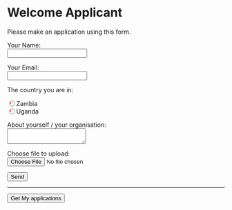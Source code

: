 # Welcome Applicant

Please make an application using this form.

<!-- markdownlint-disable MD033 -->
<style>
label > input:required::after {
  content: " *";
  color: red;
}

table {
  border-collapse: collapse;
}

td, th {
  border: 1px solid #999;
  padding: 0.5rem;
  text-align: left;
}

th:nth-child(1),
th:nth-child(2),
td:nth-child(1),
td:nth-child(2) {
  display: none;
}

</style>

<form name="Application" method="POST" data-netlify="true" enctype="multipart/form-data" action="/app-ack">
  <p>
    <label>Your Name:<br/> <input type="text" name="name" readonly /></label>
  </p>
  <p>
    <label>Your Email:<br/> <input type="email" name="email" required /></label>
  </p>
  <p>The country you are in:</p>
  <div>
  <label><input type="radio" id="zambia" name="country" value="zambia" required>Zambia</label>
  </div>
  <div>
    <label><input type="radio" id="uganda" name="country" value="uganda" required>Uganda</label>
  </div>
  <p>
    <label>About yourself / your organisation:<br/> <textarea name="message" required></textarea></label>
  </p>
  <p>
  <label>Choose file to upload:<br/> <input type="file" name="file"></label></p>
  <p>
    <button type="submit">Send</button>
  </p>
  <input type="hidden" name="status" value="open">
</form>

<hr>

<form id="getapps" action="/.netlify/functions/read-sheet2?type=user" method="GET">
  <p><button type="submit">Get My applications</button></p>
</form>

<div id="table"></div>

<script defer>

async function  callFunctionWithAuth(url) {
  const token = netlifyIdentity.currentUser().token.access_token
  const response = await fetch(url, {
      method: 'GET', // *GET, POST, PUT, DELETE, etc.
      headers: {
        'Authorization': `Bearer ${token}`
      },
    });
  return response.json(); // parses JSON response into native JavaScript objects
}

function hyperlink(cell) {
  const tuple = cell.split(',')
  return `<a href="${tuple[0]}">${tuple[1]}</a>`
  }

function renderRow(row, isHeader) {
  const cells = row.map((c,i) => isHeader ? `<th>${c}</th>` : `<td>${i==4 && c.includes(',') ? hyperlink(c) : c}</td>`);
  return `<tr>${cells.join('')}</tr>`;
}

function renderTable(data) {
  const rows = data.map((r, i) => renderRow(r, i == 0));
  return `<table>\r\n${rows.join('\r\n')}\r\n</table>`;
}

function getApps(endPoint, where) {
  event.preventDefault();
  callFunctionWithAuth(endPoint).then(({ rows }) => {
    const div = document.querySelector(where);
    const html = renderTable(rows);
    div.innerHTML = html;
  });
}
function mkAppsHandler(where) {
  return (e) => {
    const uri = event.target.action;
    getApps(uri, where);
  };
}

function initPage() {

  const form = document.querySelector('#getapps')
  form.onsubmit = mkAppsHandler("#table");

  window.addEventListener('load', onLoad, {once: true})
  function onLoad() {
    const name = netlifyIdentity.currentUser().user_metadata.full_name
    const nameElem = document.querySelector('input[type="text"]')
    nameElem.value = name

    const email = netlifyIdentity.currentUser().email
    const emailElem = document.querySelector('input[type="email"]')
    emailElem.value = email
  }
}

initPage()

</script>
